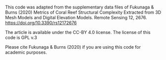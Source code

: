 This code was adapted from the supplementary data files of 
Fukunaga & Burns (2020) Metrics of Coral Reef Structural Complexity Extracted from 3D Mesh Models and Digital Elevation Models. Remote Sensing 12, 2676. https://doi.org/10.3390/rs12172676

The article is available under the CC-BY 4.0 license.
The license of this code is GPL v.3

Please cite Fukunaga & Burns (2020) if you are using this code for academic purposes.